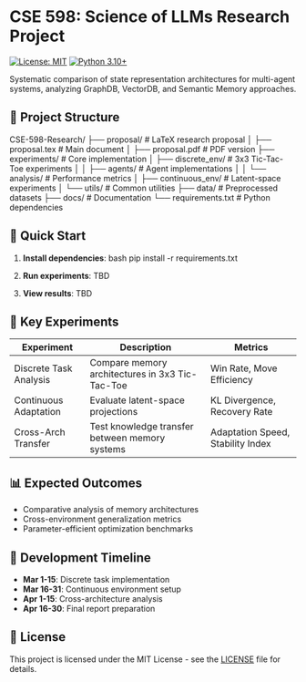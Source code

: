 # CSE 598: Science of LLMs Research Project

[![License: MIT](https://img.shields.io/badge/License-MIT-yellow.svg)](https://opensource.org/licenses/MIT)
[![Python 3.10+](https://img.shields.io/badge/python-3.10+-blue.svg)](https://www.python.org/downloads/)

Systematic comparison of state representation architectures for multi-agent systems, analyzing GraphDB, VectorDB, and Semantic Memory approaches.

## 📂 Project Structure
CSE-598-Research/
├── proposal/ # LaTeX research proposal
│ ├── proposal.tex # Main document
│ ├── proposal.pdf # PDF version
├── experiments/ # Core implementation
│ ├── discrete_env/ # 3x3 Tic-Tac-Toe experiments
│ │ ├── agents/ # Agent implementations
│ │ └── analysis/ # Performance metrics
│ ├── continuous_env/ # Latent-space experiments
│ └── utils/ # Common utilities
├── data/ # Preprocessed datasets
├── docs/ # Documentation
└── requirements.txt # Python dependencies

## 🚀 Quick Start

1. **Install dependencies**:
bash
pip install -r requirements.txt

2. **Run experiments**:
TBD

3. **View results**:
TBD

## 🔬 Key Experiments

| Experiment | Description | Metrics |
|------------|-------------|---------|
| Discrete Task Analysis | Compare memory architectures in 3x3 Tic-Tac-Toe | Win Rate, Move Efficiency |
| Continuous Adaptation | Evaluate latent-space projections | KL Divergence, Recovery Rate |
| Cross-Arch Transfer | Test knowledge transfer between memory systems | Adaptation Speed, Stability Index |

## 📊 Expected Outcomes

- Comparative analysis of memory architectures
- Cross-environment generalization metrics
- Parameter-efficient optimization benchmarks

## 📅 Development Timeline

- **Mar 1-15**: Discrete task implementation
- **Mar 16-31**: Continuous environment setup
- **Apr 1-15**: Cross-architecture analysis
- **Apr 16-30**: Final report preparation

## 📜 License

This project is licensed under the MIT License - see the [LICENSE](LICENSE) file for details.